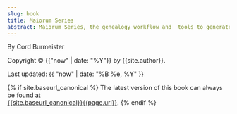 ```yaml
---
slug: book
title: Maiorum Series
abstract: Maiorum Series, the genealogy workflow and  tools to generate a book.
---
```


By Cord Burmeister

Copyright &copy; {{"now" | date: "%Y"}} by {{site.author}}.

Last updated: {{ "now" | date: "%B %e, %Y" }}

{% if site.baseurl_canonical %}
  The latest version of this book can always be found at  
  <a href="{{site.baseurl_canonical}}{{page.url}}">{{site.baseurl_canonical}}{{page.url}}</a>.
{% endif %}

<!-- ---
```
This file is located at: {{ page.path }}
```
--- -->
